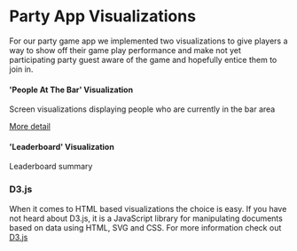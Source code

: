 # Party App Visualizations

For our party game app we implemented two visualizations to give players a way to show off their game play performance and make not yet participating party guest aware of the game and hopefully entice them to join in.


#### 'People At The Bar' Visualization

Screen visualizations displaying people who are currently in the bar area

[More detail](/bar/)



#### 'Leaderboard' Visualization

Leaderboard summary


### D3.js

When it comes to HTML based visualizations the choice is easy. If you have not heard about D3.js, it is a JavaScript library for manipulating documents based on data using HTML, SVG and CSS. For more information check out [D3.js](http://www.d3js.org)



